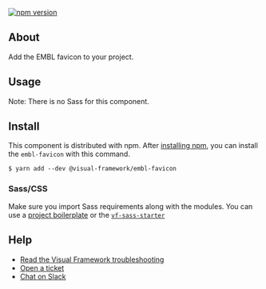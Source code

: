 [![npm version](https://badge.fury.io/js/%40visual-framework%2Fembl-favicon.svg)](https://badge.fury.io/js/%40visual-framework%2Fembl-favicon)

## About

Add the EMBL favicon to your project.

## Usage

Note: There is no Sass for this component.

## Install

This component is distributed with npm. After [installing npm](https://www.npmjs.com/get-npm), you can install the `embl-favicon` with this command.

```
$ yarn add --dev @visual-framework/embl-favicon
```

### Sass/CSS

Make sure you import Sass requirements along with the modules. You can use a [project boilerplate](https://visual-framework.github.io/vf-core/building/) or the [`vf-sass-starter`](https://visual-framework.github.io/vf-core/components/vf-sass-starter/)

## Help

- [Read the Visual Framework troubleshooting](https://visual-framework.github.io/vf-welcome/troubleshooting/)
- [Open a ticket](https://github.com/visual-framework/vf-core/issues)
- [Chat on Slack](https://join.slack.com/t/visual-framework/shared_invite/enQtNDAxNzY0NDg4NTY0LWFhMjEwNGY3ZTk3NWYxNWVjOWQ1ZWE4YjViZmY1YjBkMDQxMTNlNjQ0N2ZiMTQ1ZTZiMGM4NjU5Y2E0MjM3ZGQ)
